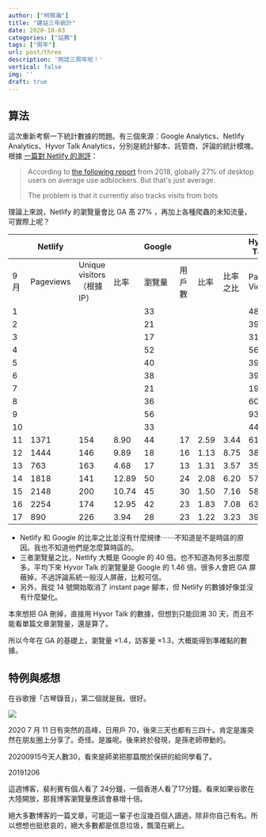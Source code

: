 ```yaml
---
author: ["柯棋瀚"]
title: "建站三年統計"
date: 2020-10-03
categories: ["站務"]
tags: ["周年"]
url: post/three
description: '网誌三周年啦！'
vertical: false
img: ''
draft: true
---
```


## 算法

這次重新考察一下統計數據的問題。有三個來源：Google Analytics、Netlify Analytics、Hyvor Talk Analytics，分別是統計腳本、託管商、評論的統計模塊。根據 [一篇對 Netlify 的測評](https://www.vojtechruzicka.com/netlify-analytics/)：

> According to [the following report](https://www.statista.com/statistics/351862/adblocking-usage/) from 2018, globally 27% of desktop users on average use adblockers. But that's just average.
>
> The problem is that it currently also tracks visits from bots

理論上來說，Netlify 的瀏覽量會比 GA 髙 27% ，再加上各種爬蟲的未知流量，可實際上呢？

|      | Netlify   |                           |       | Google |        |      |          | Hyvor Talk |                |
| ---- | --------- | ------------------------- | ----- | ------ | ------ | ---- | -------- | ---------- | -------------- |
| 9月  | Pageviews | Unique visitors（根據IP） | 比率  | 瀏覽量 | 用戶數 | 比率 | 比率之比 | Page Views | 三者瀏覽量比例 |
| 1    |           |                           |       | 33     |        |      |          | 48         | 1:1.45         |
| 2    |           |                           |       | 21     |        |      |          | 39         | 1:1.86         |
| 3    |           |                           |       | 17     |        |      |          | 31         | 1:1.82         |
| 4    |           |                           |       | 52     |        |      |          | 56         | 1:1.08         |
| 5    |           |                           |       | 40     |        |      |          | 39         | 1:0.98         |
| 6    |           |                           |       | 38     |        |      |          | 39         | 1:1.03         |
| 7    |           |                           |       | 21     |        |      |          | 19         | 1:0.90         |
| 8    |           |                           |       | 36     |        |      |          | 60         | 1:1.67         |
| 9    |           |                           |       | 56     |        |      |          | 93         | 1:1.66         |
| 10   |           |                           |       | 33     |        |      |          | 44         | 1:1.33         |
| 11   | 1371      | 154                       | 8.90  | 44     | 17     | 2.59 | 3.44     | 61         | 31.16:1:1.39   |
| 12   | 1444      | 146                       | 9.89  | 18     | 16     | 1.13 | 8.75     | 38         | 80.22:1:2.11   |
| 13   | 763       | 163                       | 4.68  | 17     | 13     | 1.31 | 3.57     | 35         | 44.88:1:2.06   |
| 14   | 1818      | 141                       | 12.89 | 50     | 24     | 2.08 | 6.20     | 57         | 36.36:1:1.14   |
| 15   | 2148      | 200                       | 10.74 | 45     | 30     | 1.50 | 7.16     | 58         | 47.73:1:1.29   |
| 16   | 2254      | 174                       | 12.95 | 42     | 23     | 1.83 | 7.08     | 63         | 53.67:1:1.5    |
| 17   | 890       | 226                       | 3.94  | 28     | 23     | 1.22 | 3.23     | 39         | 31.79:1:1.39   |

- Netlify 和 Google 的比率之比並沒有什麼規律⋯⋯不知道是不是時區的原因。我也不知道他們是怎麼算時區的。
- 三者瀏覽量之比，Netlify 大概是 Google 的 40 倍。也不知道為何多出那麼多。平均下來 Hyvor Talk 的瀏覽量是 Google 的 1.46 倍。很多人會把 GA 屏蔽掉，不過評論系統一般沒人屏蔽，比較可信。
- 另外，我從 14 號開始取消了 instant page 腳本，但 Netlify 的數據好像並沒有什麼變化。

本來想把 GA 刪掉，直接用 Hyvor Talk 的數據，但想到只能回溯 30 天，而且不能看單篇文章瀏覽量，還是算了。

所以今年在 GA 的基礎上，瀏覽量 ×1.4，訪客量 ×1.3，大概能得到準確點的數據。

## 特例與感想

在谷歌搜「古琴錄音」，第二個就是我。很好。

<img src="https://pic.imgdb.cn/item/5f656cb1160a154a677c7b5b.jpg">

2020
7 月 11 日有突然的高峰，日用戶 70，後來三天也都有三四十。肯定是誰突然在朋友圈上分享了。奇怪。是誰呢。後來終於發現，是孫老師帶動的。

20200915今天人數30，看來是師弟把那篇關於保研的給同學看了。

20191206

這週博客，裴利賓有個人看了 24分鐘，一個香港人看了17分鐘。看來如果谷歌在大陸開放，那我博客瀏覽量應該會暴增十倍。

絕大多數博客的一篇文章，可能這一輩子也沒幾百個人讀過，除非你自己有名。所以想想也挺悲哀的，絕大多數都是信息垃圾，飄蕩在網上。